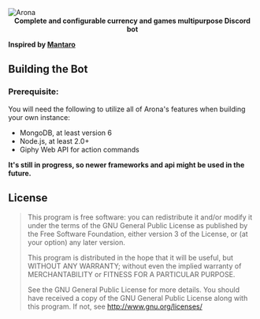 <img alt="Arona" src="https://i.imgur.com/7JZhIoL.png"/>

<center><b>Complete and configurable currency and games multipurpose Discord bot</b></center>

**Inspired by [Mantaro](https://github.com/Mantaro)**

## Building the Bot

### Prerequisite:

You will need the following to utilize all of Arona's features when building your own instance:
* MongoDB, at least version 6
* Node.js, at least 2.0+
* Giphy Web API for action commands

**It's still in progress, so newer frameworks and api might be used in the future.**

## License

>This program is free software: you can redistribute it and/or modify it under the terms of the GNU General Public License
>as published by the Free Software Foundation, either version 3 of the License, or (at your option) any later version. 
>                                                   
>This program is distributed in the hope that it will be useful, but WITHOUT ANY WARRANTY; 
>without even the implied warranty of MERCHANTABILITY or FITNESS FOR A PARTICULAR PURPOSE. 
>                                                   
>See the GNU General Public License for more details. 
>You should have received a copy of the GNU General Public License along with this program. If not, see http://www.gnu.org/licenses/
